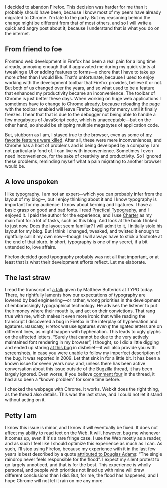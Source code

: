 I decided to abandon Firefox. This decision was harder for me than
it probably should have been, because I know most of my peers have
already migrated to Chrome. I'm late to the party. But my reasoning
behind the change might be different from that of most others, and
so I will write a quick and angry post about it, because I understand
that is what you do on the internet.

## From friend to foe

Frontend web development in Firefox has been a real pain for a long
time already, annoying enough that it aggravated me during my quick
stints at tweaking a UI or adding features to forms—a chore that I
have to take up more often than I would like. That's unfortunate,
because I used to enjoy working with the development toolbar that
Firefox provides, believe it or not. But both of us changed over the
years, and so what used to be a feature that enhanced my productivity
became an inconvenience. The toolbar of Chrome is just better these
days. When working on huge web applications I sometimes have to change
to Chrome already, because reloading the page with the toolbar enabled
will leave Firefox begging for mercy until it finally freezes. I hear
that that is due to the debugger not being able to handle a few megabytes
of JavaScript code, which is unacceptable—but on the other hand, so
should be shipping multiple megabytes of application code.

But, stubborn as I am, I stayed true to the browser, even as some of
[my favorite features were killed](https://support.mozilla.org/en-US/kb/tab-groups-removal).
After all, these were mere inconveniences, and Chrome has a host of
problems and is being developed by a company I am not particularly
fond of. I can live with inconvenience. Sometimes I even need
inconvenience, for the sake of creativity and productivity. So I
ignored these problems, reminding myself what a pain migrating to
another browser would be.

## A love unspoken

I like typography. I am not an expert—which you can probably infer
from the layout of my blog—, but I enjoy thinking about it and I
know typography is important for my audience. I know about kerning
and ligatures. I have a basic grasp on good and bad fonts. I read
[Practical Typography](http://practicaltypography.com/), and I enjoyed
it. I paid the author for the experience, and I use [Charter](http://practicaltypography.com/charter.html)
as my main font for a lot of tasks, such as this blog. And look at
the book I linked to just now. Does the layout seem familiar? I will
admit to it, I initially stole his layout for my blog. But I think I
changed, tweaked, and twisted it enough to rightfully call it my own
now—though I will always have to stick a footnote at the end of that
blurb. In short, typography is one of my secret, if a bit untended to,
love affairs.

Firefox decided good typography probably was not all that important,
or at least that is what their development efforts reflect. Let me
elaborate.

## The last straw

I read the transcript of [a talk](http://unitscale.com/mb/reversing-the-tide/)
given by Matthew Butterick at TYPO today. There, he rightfully laments
how our expectations of typography are lowered by bad engineering—or
rather, wrong priorities in the development of embarassingly typographical
technology. He advises the listener to put their money where their mouth
is, and act on their convictions. That rang true with me, which makes it
even more ironic that while reading the transcript I discovered a bug
in Firefox in the interplay of hyphenation and ligatures. Basically, Firefox
will use ligatures *even if* the ligated letters are on different lines,
as might happen with hyphenation. This leads to ugly glyphs on the affected
letters. “Surely that cannot be due to the very actively maintained font
rendering in my browser”, I thought, so I did a little digging and ended
up staring [at this bug](https://bugzilla.mozilla.org/show_bug.cgi?id=479829)
in disbelief—it will also provide you with screenshots, in case you were
unable to follow my imperfect description of the bug. It was reported in 2009.
Let that sink in for a little bit. It has been a known issue for seven years
now, and, unless there has been active conversation about this issue outside
of the Bugzilla thread, it has been largely ignored. Even worse, if you believe
[comment four](https://bugzilla.mozilla.org/show_bug.cgi?id=479829#c4) in the
thread, it had also been a “known problem” for some time before.

I checked the webpage with Chrome. It works. Webkit does the right thing, as
the thread also details. This was the last straw, and I could not let it stand
without acting on it.

## Petty I am

I know this issue is minor, and I know it will eventually be fixed. It does not
affect my ability to read text on the Web. It will, however, bug me whenever it
comes up, even if it's a rare fringe case. I use the Web mostly as a reader,
and as such I feel like I should optimize this experience as much as I can. As
such, I'll stop using Firefox, because my experience with it in the last few
years is best described by a quote [attributed to Douglas Adams](http://www.azquotes.com/quote/1385591):
“The single raindrop never feels responsible for the flood”. I expect my silent
protest to go largely unnoticed, and that is for the best. This experience is
wholly personal, and people with priorities not lined up with mine will draw
different conclusions than I did. But, for me, the flood has happened, and I
hope Chrome will not let it rain on me any more.
